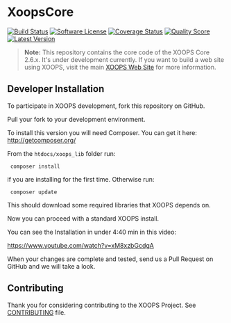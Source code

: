 # XoopsCore

[![Build Status](https://img.shields.io/travis/XOOPS/XoopsCore/master.svg?style=flat)](https://travis-ci.org/XOOPS/XoopsCore)
[![Software License](https://img.shields.io/badge/license-GPL-brightgreen.svg?style=flat)](docs/license.txt)
[![Coverage Status](https://img.shields.io/scrutinizer/coverage/g/XOOPS/XoopsCore.svg?style=flat)](https://scrutinizer-ci.com/g/XOOPS/XoopsCore/code-structure)
[![Quality Score](https://img.shields.io/scrutinizer/g/XOOPS/XoopsCore.svg?style=flat)](https://scrutinizer-ci.com/g/XOOPS/XoopsCore)
[![Latest Version](https://img.shields.io/github/release/XOOPS/XoopsCore.svg?style=flat)](https://github.com/XOOPS/XoopsCore/releases)

> **Note:** This repository contains the core code of the XOOPS Core 2.6.x.
It's under development currently. If you want to build a web site using XOOPS, visit the main [XOOPS Web Site](http://xoops.org) for more information.

## Developer Installation

To participate in XOOPS development, fork this repository on GitHub.

Pull your fork to your development environment.

To install this version you will need Composer. You can get it
here: http://getcomposer.org/

From the `htdocs/xoops_lib` folder run:

     composer install

if you are installing for the first time. Otherwise run:

     composer update

This should download some required libraries that XOOPS depends on.

Now you can proceed with a standard XOOPS install.

You can see the Installation in under 4:40 min in this video:

https://www.youtube.com/watch?v=xM8xzbGcdgA

When your changes are complete and tested, send us a Pull Request
on GitHub and we will take a look.

## Contributing

Thank you for considering contributing to the XOOPS Project. See [CONTRIBUTING](CONTRIBUTING.md) file.
